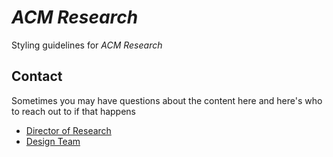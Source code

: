 # _ACM Research_
Styling guidelines for _ACM Research_

## Contact
Sometimes you may have questions about the content here and here's who to reach out to if that happens

 - [Director of Research](mailto:contact@acmutd.co)
 - [Design Team](mailto:contact@acmutd.co)